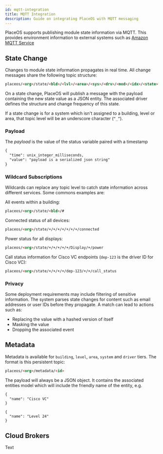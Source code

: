 ```yaml
---
id: mqtt-integration
title: MQTT Integration
description: Guide on integrating PlaceOS with MQTT messaging
---
```

<!-- # MQTT -->

<!-- images in old file, need rehosting https://docs.google.com/document/d/1gBZD296sF0cZXYyRKrRjn-wi5c408Yg1189S-DV9JgE/edit# -->

PlaceOS supports publishing module state information via MQTT. 
This provides environment information to external systems such as [Amazon MQTT Service](https://docs.aws.amazon.com/iot/latest/developerguide/view-mqtt-messages.html)

<!-- These headings are as-provided, but seem to be kind of nonsense. Have a paragraph here to kind of overview the topics to follow. "Message Types" header removed for now. -->

## State Change
Changes to module state information propagates in real time. 
All change messages share the following topic structure:

``` html
placeos/<org>/state/<bld>/<lvl>/<area>/<sys>/<drv>/<mod>/<idx>/<state>
```
<!-- some kind of key expandign the above. Original had an image. html isn't *right* but the colouratin is nice-->

<!--What part of PlaceOS? messaging service?-->
On a state change, PlaceOS  will publish a message with the payload containing the new state value as a JSON entity. 
The associated driver defines the structure and change frequency of this state.

If a state change is for a system which isn't assigned to a building, level or area, that topic level will be an underscore character 
 (`“_”`).

### Payload
The *payload* is the value of the status variable paired with a timestamp
```html
{
  "time": unix_integer_milliseconds,
  "value": "payload is a serialized json string"
}
```

### Wildcard Subscriptions
Wildcards can replace any topic level to catch state information across different services. 
Some commons examples are:

All events within a building: 
```html
placeos/<org>/state/<bld>/# 
```

Connected status of all devices:
```html
placeos/<org>/state/+/+/+/+/+/+/+/connected 
```
Power status for all displays:
```html
placeos/<org>/state/+/+/+/+/+/Display/+/power
```
Call status information for Cisco VC endpoints (`dep-123` is the driver ID for Cisco VC):
```html
placeos/<org>/state/+/+/+/+/dep-123/+/+/call_status
```

### Privacy
Some deployment requirements may include filtering of sensitive information.
The system parses state changes for content such as email addresses or user IDs before they propagate.
A match can lead to actions such as:
- Replacing the value with a hashed version of itself
- Masking the value 
- Dropping the associated event

## Metadata
Metadata is available for `building`, `level`, `area`, `system` and `driver` tiers. 
The format is this persistent topic:

```html
placeos/<org>/metadata/<id>
```

The payload will always be a JSON object. 
It contains the associated entities model which will include the friendly name of the entity, e.g.

```html
{
  "name": "Cisco VC"
}
```
```
{
  "name": "Level 24"
}
```
<!-- message types & overall structure needs clarifying, may be mqtt standard? -->

## Cloud Brokers
Text
